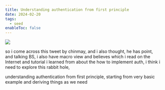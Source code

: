 ```yaml
---
title: Understanding authentication from first principle
date: 2024-02-20
tags:
  - seed
enableToc: false
---
```


![](https://twitter.com/chinmay185/status/1759919896807559529?t=MqIb0GtGuY-SxM9ptBfwRg&s=08)

so i come across this tweet by chinmay, and i also thought, he has point, and talking BS, i also have macro view and believes which i read on the Internet and tutorial i learned from about the how to implement auth, i think i need to explore this rabbit hole, 

understanding authentication from first principle, starting from very basic example and deriving things as we need